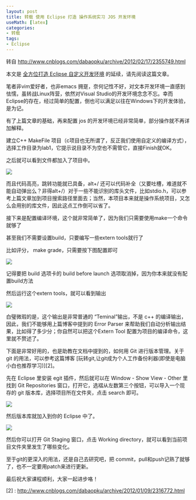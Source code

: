 ```yaml
---
layout: post
title: 转载 使用 Eclipse 打造 操作系统实习 JOS 开发环境
useMath: [latex]
categories:
- 转载
tags:
- Eclipse
---
```


转自 <http://www.cnblogs.com/dabaopku/archive/2012/02/17/2355749.html>

本文是 [全方位打造 Eclipse 自定义开发环境][1] 的延续，请先阅读这篇文章。

笔者非vim爱好者，也非emacs 拥趸，奈何记性不好，对文本开发环境一直感到怯懦，虽转战Linux阵营，依然对Visual Studio的开发环境念念不忘。幸而Eclipse的存在，经过简单的配置，倒也可以满足以往在Windows下的开发体验，是为记。

有了上篇文章的基础，再来配置 jos 的开发环境已经非常简单，部分操作就不再详加解释。

建立C++ MakeFile 项目（c项目也无所谓了，反正我们使用自定义的编译方式），选择工作目录为lab1，它提示说目录不为空也不需管它，直接Finish就OK。

之后就可以看到文件都加入了项目中。

![](/images/2012021714271896.jpg)

而且代码高亮，跳转功能就已具备，alt+/ 还可以代码补全（又要吐槽，难道就不能自动弹出么？非得alt+/）对于一些不能识别的库头文件，比如stdio.h，可以参考上篇文章加到项目搜索路径里面去；当然，本项目本来就是操作系统项目，又怎么会用别的库文件，因此这点工作倒可以省了。

 

接下来是配置编译环境，这个就非常简单了，因为我们只需要使用make一个命令就够了

甚至我们不需要设置build，只要编写一些extern tools就行了

比如评分， make grade，只需要按下图配置即可

![](/images/2012021714362070.jpg)

记得要把 build 选项卡的 build before launch 选项取消掉，因为你本来就没有配置build方法

然后运行这个extern tools，就可以看到输出

![](/images/2012021714382637.jpg)



 白璧微瑕的是，这个输出是非常普通的 “Teminal”输出，不是 c++ 的编译输出，因此，我们不能够用上篇博客中提到的 Error Parser 来帮助我们自动分析输出结果，比如得了多少分；你自然可以把这个Extern Tool 配置为项目的编译命令，这里就不赘述了。


下面是非常好用的，也是助教在文档中提到的，如何用 Git 进行版本管理。关于 git 的用法，可以参考这篇博客 [玩转git,让git成为个人工作备份利器(即使是电脑小白也推荐学习)][2]。

先在 Eclipse 里安装 egit 插件，然后就可以在 Window - Show View - Other 里 找到 Git Repositories 窗口，打开它，选褶从左数第三个按钮，可以导入一个现存的 git 版本库，选择项目所在文件夹，点击 search 即可。

![](/images/2012021714533272.jpg)

然后版本库就加入到你的 Eclipse 中了。

![](/images/2012021714540673.jpg)

然后你可以打开 Git Staging 窗口，点击 Working directory，就可以看到当前项目文件夹里发生了哪些变化。

至于git的更深入的用法，还是自己去研究吧，把 commit，pull和push记熟了就够了，也不一定要用patch来进行更新。

 

最后祝大家课程顺利，大家一起进步咯！

[1]: http://www.cnblogs.com/dabaopku/archive/2012/02/11/2346802.html
[2] : http://www.cnblogs.com/dabaopku/archive/2012/01/09/2316772.html
